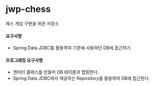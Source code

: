 # jwp-chess
체스 게임 구현을 위한 저장소

#### 요구사항
- Spring Data JDBC를 활용하여 기존에 사용하던 DB에 접근하기
#### 프로그래밍 요구사항
- 엔티티 클래스를 만들어 DB 테이블과 맵핑한다.
- Spring Data JDBC에서 제공하는 Repository를 활용하여 DB에 접근한다.